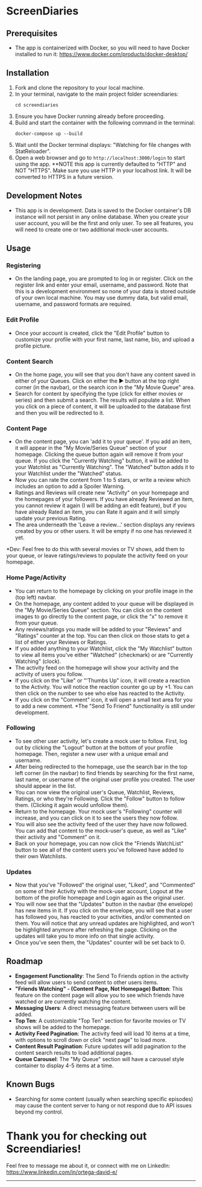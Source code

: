 # ScreenDiaries

## Prerequisites
- The app is containerized with Docker, so you will need to have Docker installed to run it:
https://www.docker.com/products/docker-desktop/

## Installation
1. Fork and clone the repository to your local machine.
2. In your terminal, navigate to the main project folder screendiaries:
   ```
   cd screendiaries
   ```
3. Ensure you have Docker running already before proceeding.
4. Build and start the container with the following command in the terminal:
   ```
   docker-compose up --build
   ```
5. Wait until the Docker terminal displays: "Watching for file changes with StatReloader".
6. Open a web browser and go to `http://localhost:3000/login` to start using the app. 
**NOTE this app is currently defaulted to "HTTP" and NOT "HTTPS". Make sure you use HTTP in your localhost link. It will be converted to HTTPS in a future version.

## Development Notes
- This app is in development. Data is saved to the Docker container's DB instance will not persist in any online database. When you create your user account, you will be the first and only user. To see all features, you will need to create one or two additional mock-user accounts.

## Usage

### Registering
- On the landing page, you are prompted to log in or register. Click on the register link and enter your email, username, and password. Note that this is a development environment so none of your data is stored outside of your own local machine. You may use dummy data, but valid email, username, and password formats are required.

### Edit Profile
- Once your account is created, click the "Edit Profile" button to customize your profile with your first name, last name, bio, and upload a profile picture.

### Content Search
- On the home page, you will see that you don't have any content saved in either of your Queues. Click on either the ▶ button at the top right corner (in the navbar), or the search icon in the "My Movie Queue" area.
- Search for content by specifying the type (click for either movies or series) and then submit a search. The results will populate a list. When you click on a piece of content, it will be uploaded to the database first and then you will be redirected to it.

### Content Page
- On the content page, you can 'add it to your queue'. If you add an item, it will appear in the "My Movie/Series Queue" section of your homepage. Clicking the queue button again will remove it from your queue. If you click the "Currently Watching" button, it will be added to your Watchlist as "Currently Watching". The "Watched" button adds it to your Watchlist under the "Watched" status.
- Now you can rate the content from 1 to 5 stars, or write a review which includes an option to add a Spoiler Warning.
- Ratings and Reviews will create new "Activity" on your homepage and the homepages of your followers. If you have already Reviewed an item, you cannot review it again (I will be adding an edit feature), but if you have already Rated an item, you can Rate it again and it will simply update your previous Rating.
- The area underneath the 'Leave a review...' section displays any reviews created by you or other users. It will be empty if no one has reviewed it yet.

*Dev: Feel free to do this with several movies or TV shows, add them to your queue, or leave ratings/reviews to populate the activity feed on your homepage.

### Home Page/Activity
- You can return to the homepage by clicking on your profile image in the (top left) navbar.
- On the homepage, any content added to your queue will be displayed in the "My Movie/Series Queue" section. You can click on the content images to go directly to the content page, or click the "x" to remove it from your queue.
- Any reviews/ratings you made will be added to your "Reviews" and "Ratings" counter at the top. You can then click on those stats to get a list of either your Reviews or Ratings.
- If you added anything to your Watchlist, click the "My Watchlist" button to view all items you've either "Watched" (checkmark) or are "Currently Watching" (clock).
- The activity feed on the homepage will show your activity and the activity of users you follow.
- If you click on the "Like" or "'Thumbs Up" icon, it will create a reaction to the Activity. You will notice the reaction counter go up by +1. You can then click on the number to see who else has reacted to the Activity.
- If you click on the "Comment" icon, it will open a small text area for you to add a new comment.
*The "Send To Friend" functionality is still under development.

### Following
- To see other user activity, let's create a mock user to follow. First, log out by clicking the "Logout" button at the bottom of your profile homepage. Then, register a new user with a unique email and username.
- After being redirected to the homepage, use the search bar in the top left corner (in the navbar) to find friends by searching for the first name, last name, or username of the original user profile you created. The user should appear in the list.
- You can now view the original user's Queue, Watchlist, Reviews, Ratings, or who they're Following. Click the "Follow" button to follow them. (Clicking it again would unfollow them).
- Return to the homepage. Your mock user's "Following" counter will increase, and you can click on it to see the users they now follow.
- You will also see the activity feed of the user they have now followed. You can add that content to the mock-user's queue, as well as "Like" their activity and "Comment" on it.
- Back on your homepage, you can now click the "Friends WatchList" button to see all of the content users you've followed have added to their own Watchlists.

### Updates
- Now that you've "Followed" the original user, "Liked", and "Commented" on some of their Activity with the mock-user account, Logout at the bottom of the profile homepage and Login again as the original user.
- You will now see that the "Updates" button in the navbar (the envelope) has new items in it. If you click on the envelope, you will see that a user has followed you, has reacted to your activities, and/or commented on them. You will notice that any unread updates are highlighted, and won't be highlighted anymore after refreshing the page. Clicking on the updates will take you to more info on that single activity.
- Once you've seen them, the "Updates" counter will be set back to 0. 

## Roadmap
- **Engagement Functionality**: The Send To Friends option in the activity feed will allow users to send content to other users items.
- **"Friends Watching" - (Content Page, Not Homepage) Button**: This feature on the content page will allow you to see which friends have watched or are currently watching the content.
- **Messaging Users**: A direct messaging feature between users will be added.
- **Top Ten**: A customizable "Top Ten" section for favorite movies or TV shows will be added to the homepage.
- **Activity Feed Pagination**: The activity feed will load 10 items at a time, with options to scroll down or click "next page" to load more.
- **Content Result Pagination**: Future updates will add pagination to the content search results to load additional pages.
- **Queue Carousel**: The "My Queue" section will have a carousel style container to display 4-5 items at a time.

## Known Bugs
- Searching for some content (usually when searching specific episodes) may cause the content server to hang or not respond due to API issues beyond my control.

# Thank you for checking out Screendiaries!
Feel free to message me about it, or connect with me on LinkedIn:
https://www.linkedin.com/in/ortega-david-e/


---